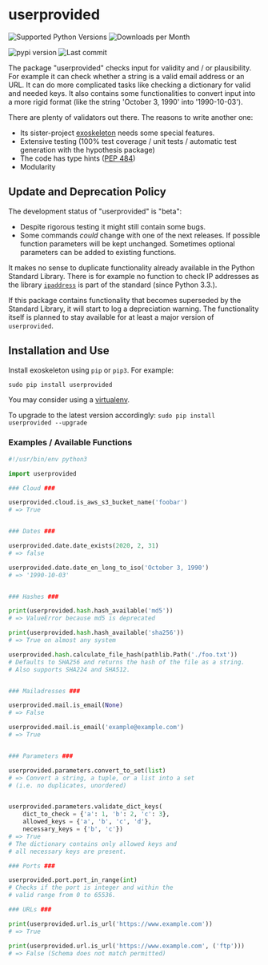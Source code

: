 # userprovided

![Supported Python Versions](https://img.shields.io/pypi/pyversions/userprovided)
![Downloads per Month](https://img.shields.io/pypi/dm/userprovided)

![pypi version](https://img.shields.io/pypi/v/userprovided)
![Last commit](https://img.shields.io/github/last-commit/RuedigerVoigt/userprovided)

The package "userprovided" checks input for validity and / or plausibility. For example it can check whether a string is a valid email address or an URL. It can do more complicated tasks like checking a dictionary for valid and needed keys. It also contains some functionalities to convert input into a more rigid format (like the string 'October 3, 1990' into '1990-10-03').

There are plenty of validators out there. The reasons to write another one:
* Its sister-project [exoskeleton](https://github.com/RuedigerVoigt/exoskeleton "GitHub Repository of exoskeleton") needs some special features.
* Extensive testing (100% test coverage / unit tests / automatic test generation with the hypothesis package)
* The code has type hints ([PEP 484](https://www.python.org/dev/peps/pep-0484/))
* Modularity


## Update and Deprecation Policy

The development status of "userprovided" is "beta":
* Despite rigorous testing it might still contain some bugs.
* Some commands *could* change with one of the next releases. If possible function parameters will be kept unchanged. Sometimes optional parameters can be added to existing functions.

It makes no sense to duplicate functionality already available in the Python Standard Library. There is for example no function to check IP addresses as the library [`ipaddress`](https://docs.python.org/3/library/ipaddress.html "documentation for the ipaddress library") is part of the standard (since Python 3.3.).

If this package contains functionality that becomes superseded by the Standard Library, it will start to log a depreciation warning. The functionality itself is planned to stay available for at least a major version of `userprovided`.


## Installation and Use

Install exoskeleton using `pip` or `pip3`. For example:

```sudo pip install userprovided```

You may consider using a [virtualenv](https://virtualenv.pypa.io/en/latest/userguide/ "Documentation").

To upgrade to the latest version accordingly:
```sudo pip install userprovided --upgrade```

### Examples / Available Functions

```python
#!/usr/bin/env python3

import userprovided

### Cloud ###

userprovided.cloud.is_aws_s3_bucket_name('foobar')
# => True


### Dates ###

userprovided.date.date_exists(2020, 2, 31)
# => false

userprovided.date.date_en_long_to_iso('October 3, 1990')
# => '1990-10-03'


### Hashes ###

print(userprovided.hash.hash_available('md5'))
# => ValueError because md5 is deprecated

print(userprovided.hash.hash_available('sha256'))
# => True on almost any system

userprovided.hash.calculate_file_hash(pathlib.Path('./foo.txt'))
# Defaults to SHA256 and returns the hash of the file as a string.
# Also supports SHA224 and SHA512.


### Mailadresses ###

userprovided.mail.is_email(None)
# => False

userprovided.mail.is_email('example@example.com')
# => True


### Parameters ###

userprovided.parameters.convert_to_set(list)
# => Convert a string, a tuple, or a list into a set
# (i.e. no duplicates, unordered)


userprovided.parameters.validate_dict_keys(
    dict_to_check = {'a': 1, 'b': 2, 'c': 3},
    allowed_keys = {'a', 'b', 'c', 'd'},
    necessary_keys = {'b', 'c'})
# => True
# The dictionary contains only allowed keys and
# all necessary keys are present.

### Ports ###

userprovided.port.port_in_range(int)
# Checks if the port is integer and within the
# valid range from 0 to 65536.

### URLs ###

print(userprovided.url.is_url('https://www.example.com'))
# => True

print(userprovided.url.is_url('https://www.example.com', ('ftp')))
# => False (Schema does not match permitted)
```
